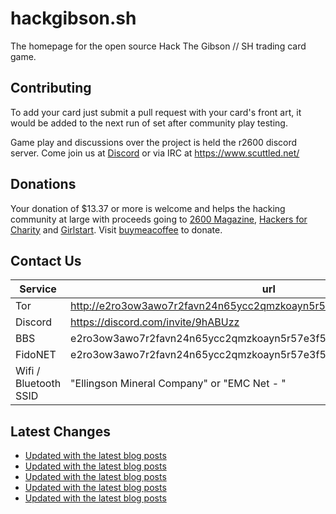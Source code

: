# hackgibson.sh
The homepage for the open source Hack The Gibson // SH trading card game.


## Contributing

To add your card just submit a pull request with your card's front art, it would be added to the next run of set after community play testing.

Game play and discussions over the project is held the r2600 discord server. Come join us at [Discord](https://discord.com/invite/9hABUzz) or via IRC at https://www.scuttled.net/


## Donations

Your donation of $13.37 or more is welcome and helps the hacking community at large with proceeds going to [2600 Magazine](https://2600.com/), [Hackers for Charity](https://hackersforcharity.org) and [Girlstart](https://girlstart.org).  Visit [buymeacoffee](https://www.buymeacoffee.com/hackgibson.sh) to donate.


## Contact Us

Service | url
-|-
Tor | http://e2ro3ow3awo7r2favn24n65ycc2qmzkoayn5r57e3f56nvjwdcgg32ad.onion
Discord | https://discord.com/invite/9hABUzz
BBS | e2ro3ow3awo7r2favn24n65ycc2qmzkoayn5r57e3f56nvjwdcgg32ad.onion:23
FidoNET | e2ro3ow3awo7r2favn24n65ycc2qmzkoayn5r57e3f56nvjwdcgg32ad.onion:24554
Wifi / Bluetooth SSID | "Ellingson Mineral Company" or "EMC Net - <fidonet address>"

## Latest Changes
<!-- BLOG-POST-LIST:START -->
- [Updated with the latest blog posts](https://github.com/DFW2600/hackgibson.sh/commit/fbab31cf656f3c70e0b46b9bf31580b4631f204d)
- [Updated with the latest blog posts](https://github.com/DFW2600/hackgibson.sh/commit/d87d70bc0640e34ff420068afa627a53e3f21e87)
- [Updated with the latest blog posts](https://github.com/DFW2600/hackgibson.sh/commit/262456c322a72421eae41d6f6e48c274a9758f0c)
- [Updated with the latest blog posts](https://github.com/DFW2600/hackgibson.sh/commit/acbc548af45240be8ee0cb9d568450a374d62319)
- [Updated with the latest blog posts](https://github.com/DFW2600/hackgibson.sh/commit/b79d155f5fcf254a8f1511e3ddb6c33ffcbb33c9)
<!-- BLOG-POST-LIST:END -->
